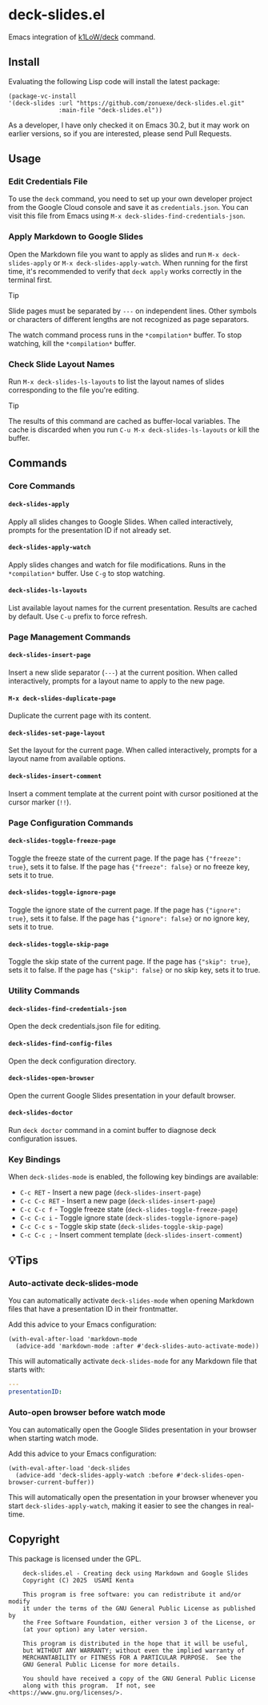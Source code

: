 # deck-slides.el

Emacs integration of [k1LoW/deck] command.

## Install

Evaluating the following Lisp code will install the latest package:

```elisp
(package-vc-install
'(deck-slides :url "https://github.com/zonuexe/deck-slides.el.git"
              :main-file "deck-slides.el"))
```

As a developer, I have only checked it on Emacs 30.2, but it may work on earlier versions, so if you are interested, please send Pull Requests.

## Usage

### Edit Credentials File

To use the `deck` command, you need to set up your own developer project from the Google Cloud console and save it as `credentials.json`. You can visit this file from Emacs using `M-x deck-slides-find-credentials-json`.

### Apply Markdown to Google Slides

Open the Markdown file you want to apply as slides and run `M-x deck-slides-apply` or `M-x deck-slides-apply-watch`. When running for the first time, it's recommended to verify that `deck apply` works correctly in the terminal first.

> [!TIP]
> Slide pages must be separated by `---` on independent lines. Other symbols or characters of different lengths are not recognized as page separators.

The watch command process runs in the `*compilation*` buffer. To stop watching, kill the `*compilation*` buffer.

### Check Slide Layout Names

Run `M-x deck-slides-ls-layouts` to list the layout names of slides corresponding to the file you're editing.

> [!TIP]
> The results of this command are cached as buffer-local variables. The cache is discarded when you run `C-u M-x deck-slides-ls-layouts` or kill the buffer.

## Commands

### Core Commands

#### `deck-slides-apply`
Apply all slides changes to Google Slides. When called interactively, prompts for the presentation ID if not already set.

#### `deck-slides-apply-watch`
Apply slides changes and watch for file modifications. Runs in the `*compilation*` buffer. Use `C-g` to stop watching.

#### `deck-slides-ls-layouts`
List available layout names for the current presentation. Results are cached by default. Use `C-u` prefix to force refresh.

### Page Management Commands

#### `deck-slides-insert-page`
Insert a new slide separator (`---`) at the current position. When called interactively, prompts for a layout name to apply to the new page.

#### `M-x deck-slides-duplicate-page`
Duplicate the current page with its content.

#### `deck-slides-set-page-layout`
Set the layout for the current page. When called interactively, prompts for a layout name from available options.

#### `deck-slides-insert-comment`
Insert a comment template at the current point with cursor positioned at the cursor marker (`!!`).

### Page Configuration Commands

#### `deck-slides-toggle-freeze-page`
Toggle the freeze state of the current page. If the page has `{"freeze": true}`, sets it to false. If the page has `{"freeze": false}` or no freeze key, sets it to true.

#### `deck-slides-toggle-ignore-page`
Toggle the ignore state of the current page. If the page has `{"ignore": true}`, sets it to false. If the page has `{"ignore": false}` or no ignore key, sets it to true.

#### `deck-slides-toggle-skip-page`
Toggle the skip state of the current page. If the page has `{"skip": true}`, sets it to false. If the page has `{"skip": false}` or no skip key, sets it to true.

### Utility Commands

#### `deck-slides-find-credentials-json`
Open the deck credentials.json file for editing.

#### `deck-slides-find-config-files`
Open the deck configuration directory.

#### `deck-slides-open-browser`
Open the current Google Slides presentation in your default browser.

#### `deck-slides-doctor`
Run `deck doctor` command in a comint buffer to diagnose deck configuration issues.

### Key Bindings

When `deck-slides-mode` is enabled, the following key bindings are available:

- `C-c RET` - Insert a new page (`deck-slides-insert-page`)
- `C-c C-c RET` - Insert a new page (`deck-slides-insert-page`)
- `C-c C-c f` - Toggle freeze state (`deck-slides-toggle-freeze-page`)
- `C-c C-c i` - Toggle ignore state (`deck-slides-toggle-ignore-page`)
- `C-c C-c s` - Toggle skip state (`deck-slides-toggle-skip-page`)
- `C-c C-c ;` - Insert comment template (`deck-slides-insert-comment`)

## 💡Tips

### Auto-activate deck-slides-mode

You can automatically activate `deck-slides-mode` when opening Markdown files that have a presentation ID in their frontmatter.

Add this advice to your Emacs configuration:

```elisp
(with-eval-after-load 'markdown-mode
  (advice-add 'markdown-mode :after #'deck-slides-auto-activate-mode))
```

This will automatically activate `deck-slides-mode` for any Markdown file that starts with:

```yaml
---
presentationID:
```

### Auto-open browser before watch mode

You can automatically open the Google Slides presentation in your browser when starting watch mode.

Add this advice to your Emacs configuration:

```elisp
(with-eval-after-load 'deck-slides
  (advice-add 'deck-slides-apply-watch :before #'deck-slides-open-browser-current-buffer))
```

This will automatically open the presentation in your browser whenever you start `deck-slides-apply-watch`, making it easier to see the changes in real-time.

## Copyright

This package is licensed under the GPL.

        deck-slides.el - Creating deck using Markdown and Google Slides
        Copyright (C) 2025  USAMI Kenta

        This program is free software: you can redistribute it and/or modify
        it under the terms of the GNU General Public License as published by
        the Free Software Foundation, either version 3 of the License, or
        (at your option) any later version.

        This program is distributed in the hope that it will be useful,
        but WITHOUT ANY WARRANTY; without even the implied warranty of
        MERCHANTABILITY or FITNESS FOR A PARTICULAR PURPOSE.  See the
        GNU General Public License for more details.

        You should have received a copy of the GNU General Public License
        along with this program.  If not, see <https://www.gnu.org/licenses/>.

[k1LoW/deck]: https://github.com/k1LoW/deck
